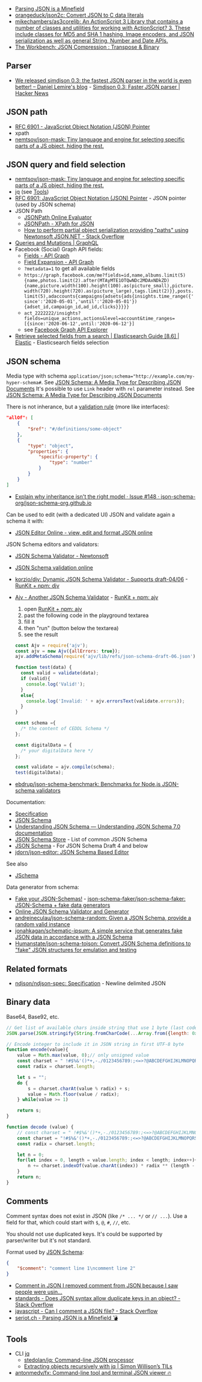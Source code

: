 - [Parsing JSON is a Minefield](https://web.archive.org/web/20211012051215/http://seriot.ch/projects/parsing_json.html)
- [orangeduck/json2c: Convert JSON to C data literals](https://github.com/orangeduck/json2c)
- [mikechambers/as3corelib: An ActionScript 3 Library that contains a number of classes and utilities for working with ActionScript? 3. These include classes for MD5 and SHA 1 hashing, Image encoders, and JSON serialization as well as general String, Number and Date APIs.](https://github.com/mikechambers/as3corelib)
- [The Workbench: JSON Compression : Transpose & Binary](https://web.archive.org/web/20220210192810/https://mainroach.blogspot.com/2013/08/json-compression-transpose-binary.html)

## Parser

- [We released simdjson 0.3: the fastest JSON parser in the world is even better! – Daniel Lemire's blog](https://lemire.me/blog/2020/03/31/we-released-simdjson-0-3-the-fastest-json-parser-in-the-world-is-even-better/) - [Simdjson 0.3: Faster JSON parser | Hacker News](https://news.ycombinator.com/item?id=22745351)

## JSON path

- [RFC 6901 - JavaScript Object Notation (JSON) Pointer](https://tools.ietf.org/html/rfc6901)
- xpath
- [nemtsov/json-mask: Tiny language and engine for selecting specific parts of a JS object, hiding the rest.](https://github.com/nemtsov/json-mask)

## JSON query and field selection

- [nemtsov/json-mask: Tiny language and engine for selecting specific parts of a JS object, hiding the rest.](https://github.com/nemtsov/json-mask)
- jq (see [Tools](#tools))
- [RFC 6901: JavaScript Object Notation (JSON) Pointer](https://www.rfc-editor.org/rfc/rfc6901) - JSON pointer (used by JSON schema)
- JSON Path
	- [JSONPath Online Evaluator](https://jsonpath.com/)
	- [JSONPath - XPath for JSON](https://web.archive.org/web/20230208122238/https://goessner.net/articles/JsonPath/index.html)
	- [How to perform partial object serialization providing "paths" using Newtonsoft JSON.NET - Stack Overflow](https://stackoverflow.com/questions/30304128/how-to-perform-partial-object-serialization-providing-paths-using-newtonsoft-j/30333562#30333562)
- [Queries and Mutations | GraphQL](https://graphql.org/learn/queries/)
- Facebook (Social) Graph API fields:
	- [Fields - API Graph](https://developers.facebook.com/docs/graph-api/overview#fields)
	- [Field Expansion - API Graph](https://developers.facebook.com/docs/graph-api/guides/field-expansion)
	- `?metadata=1` to get all available fields
	- `https://graph.facebook.com/me?fields=id,name,albums.limit(5){name,photos.limit(2).after(MTAyMTE1OTQwNDc2MDAxNDkZD){name,picture.width(100).height(100).as(picture_small),picture.width(720).height(720).as(picture_large),tags.limit(2)}},posts.limit(5),adaccounts{campaigns{adsets{ads{insights.time_range({'since':'2020-05-01','until':'2020-05-01'}){adset_id,campaign_id,ad_id,clicks}}}}}`
	- `act_2222222/insights?fields=unique_actions,actions&level=account&time_ranges=[{since:'2020-06-12',until:'2020-06-12'}]`
	- see [Facebook Graph API Explorer](https://developers.facebook.com/tools/explorer/)
- [Retrieve selected fields from a search | Elasticsearch Guide \[8.6\] | Elastic](https://www.elastic.co/guide/en/elasticsearch/reference/current/search-fields.html#search-fields-param) - Elasticsearch fields selection

## JSON schema

Media type with schema `application/json;schema="http://example.com/my-hyper-schema#`. See [JSON Schema: A Media Type for Describing JSON Documents](http://json-schema.org/draft-07/json-schema-core.html#rfc.section.11.2)
It's possible to use `Link` header with `rel` parameter instead. See [JSON Schema: A Media Type for Describing JSON Documents](http://json-schema.org/draft-07/json-schema-core.html#rfc.section.11.1)

There is not inherance, but a [validation rule](http://json-schema.org/draft-07/json-schema-validation.html#rfc.section.6.7.1) (more like interfaces):

```json
"allOf": [
	{
		"$ref": "#/definitions/some-object"
	},
	{
		"type": "object",
		"properties": {
			"specific-property": {
				"type": "number"
			}
		}
	}
]
```

- [Explain why inheritance isn't the right model · Issue #148 · json-schema-org/json-schema-org.github.io](https://github.com/json-schema-org/json-schema-org.github.io/issues/148)

Can be used to edit (with a dedicated UI) JSON and validate again a schema it with:

- [JSON Editor Online - view, edit and format JSON online](https://jsoneditoronline.org/)

JSON Schema editors and validators:

- [JSON Schema Validator - Newtonsoft](https://www.jsonschemavalidator.net/)
- [JSON Schema validation online](https://json-schema-validator.herokuapp.com/)
- [korzio/djv: Dynamic JSON Schema Validator - Supports draft-04/06](https://github.com/korzio/djv) - [RunKit + npm: djv](https://npm.runkit.com/djv)
- [Ajv - Another JSON Schema Validator](http://epoberezkin.github.io/ajv/) - [RunKit + npm: ajv](https://npm.runkit.com/ajv)
	1. open [RunKit + npm: ajv](https://npm.runkit.com/ajv)
	2. past the following code in the playground textarea
	3. fill it
	4. then "run" (button below the textarea)
	5. see the result

	```js
	const Ajv = require('ajv');
	const ajv = new Ajv({allErrors: true});
	ajv.addMetaSchema(require('ajv/lib/refs/json-schema-draft-06.json'));

	function test(data) {
	  const valid = validate(data);
	  if (valid){
		console.log('Valid!');
	  }
	  else{
		console.log('Invalid: ' + ajv.errorsText(validate.errors));
	  }
	}

	const schema ={
	  /* the content of CEDDL Schema */
	};

	const digitalData = {
	  /* your digitalData here */
	};

	const validate = ajv.compile(schema);
	test(digitalData);
	```
- [ebdrup/json-schema-benchmark: Benchmarks for Node.js JSON-schema validators](https://github.com/ebdrup/json-schema-benchmark)

Documentation:

- [Specification](http://json-schema.org/specification.html)
- [JSON Schema](http://json-schema.org/)
- [Understanding JSON Schema — Understanding JSON Schema 7.0 documentation](https://json-schema.org/understanding-json-schema/index.html)
- [JSON Schema Store](http://schemastore.org/json/) - List of common JSON Schema
- [JSON Schema](https://cswr.github.io/JsonSchema/) - For JSON Schema Draft 4 and below
- [jdorn/json-editor: JSON Schema Based Editor](https://github.com/jdorn/json-editor)

See also

- [JSchema](http://jschema.org/)

Data generator from schema:

- [Fake your JSON-Schemas!](https://json-schema-faker.js.org) - [json-schema-faker/json-schema-faker: JSON-Schema + fake data generators](https://github.com/json-schema-faker/json-schema-faker)
- [Online JSON Schema Validator and Generator](https://extendsclass.com/json-schema-validator.html)
- [andreineculau/json-schema-random: Given a JSON Schema, provide a random valid instance](https://github.com/andreineculau/json-schema-random)
- [jonahkagan/schematic-ipsum: A simple service that generates fake JSON data in accordance with a JSON Schema](https://github.com/jonahkagan/schematic-ipsum)
- [Humanstate/json-schema-tojson: Convert JSON Schema definitions to "fake" JSON structures for emulation and testing](https://github.com/Humanstate/json-schema-tojson)

## Related formats

- [ndjson/ndjson-spec: Specification](https://github.com/ndjson/ndjson-spec) - Newline delimited JSON

## Binary data

Base64, Base92, etc.

```js
// Get list of available chars inside string that use 1 byte (last code point usable in UTF-8 is 0x7F https://en.wikipedia.org/wiki/UTF-8, ASCII 7bits only) and doesn't require JSON encoding
JSON.parse(JSON.stringify(String.fromCharCode(...Array.from({length: 0x7F + 1}, (value, index) => index))).replace(/\\(u[0-9a-z]{4,}|.)/gi, ""))
```

```js
// Encode integer to include it in JSON string in first UTF-8 byte
function encode(value){
	value = Math.max(value, 0);// only unsigned value
	const charset = " !#$%&'()*+,-./0123456789:;<=>?@ABCDEFGHIJKLMNOPQRSTUVWXYZ[]^_`abcdefghijklmnopqrstuvwxyz{|}~";
	const radix = charset.length;

	let s = "";
	do {
		s = charset.charAt(value % radix) + s;
		value = Math.floor(value / radix);
	} while(value >= 1)

	return s;
}

function decode (value) {
	// const charset = " !#$%&'()*+,-./0123456789:;<=>?@ABCDEFGHIJKLMNOPQRSTUVWXYZ[]^_`abcdefghijklmnopqrstuvwxyz{|}~"
	const charset = "!#$%&'()*+,-./0123456789:;<=>?@ABCDEFGHIJKLMNOPQRSTUVWXYZ[]^_`abcdefghijklmnopqrstuvwxyz{|}~";
	const radix = charset.length;

	let n = 0;
	for(let index = 0, length = value.length; index < length; index++){
		n += charset.indexOf(value.charAt(index)) * radix ** (length - 1 - index);
	}
	return n;
}
```

## Comments

Comment syntax does not exist in JSON (like `/* ... */` or `// ...`). Use a field for that, which could start with `$`, `@`, `#`, `//`, etc.

You should not use duplicated keys. It's could be supported by parser/writer but it's not standard.

Format used by [JSON Schema](https://json-schema.org/understanding-json-schema/reference/generic.html#comments):

```json
{
	"$comment": "comment line 1\ncomment line 2"
}
```

- [Comment in JSON I removed comment from JSON because I saw people were usin...](https://plus.google.com/+DouglasCrockfordEsq/posts/RK8qyGVaGSr)
- [standards - Does JSON syntax allow duplicate keys in an object? - Stack Overflow](https://stackoverflow.com/questions/21832701/does-json-syntax-allow-duplicate-keys-in-an-object)
- [javascript - Can I comment a JSON file? - Stack Overflow](https://stackoverflow.com/questions/244777/can-i-comment-a-json-file)
- [seriot.ch - Parsing JSON is a Minefield 💣](http://seriot.ch/parsing_json.html#41)

## Tools

- CLI [jq](https://stedolan.github.io/jq/)
	- [stedolan/jq: Command-line JSON processor](https://github.com/stedolan/jq)
	- [Extracting objects recursively with jq | Simon Willison’s TILs](https://til.simonwillison.net/jq/extracting-objects-recursively)
- [antonmedv/fx: Command-line tool and terminal JSON viewer 🔥](https://github.com/antonmedv/fx)

